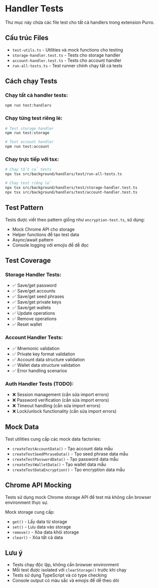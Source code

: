 # Handler Tests

Thư mục này chứa các file test cho tất cả handlers trong extension Purro.

## Cấu trúc Files

- `test-utils.ts` - Utilities và mock functions cho testing
- `storage-handler.test.ts` - Tests cho storage handler
- `account-handler.test.ts` - Tests cho account handler  
- `run-all-tests.ts` - Test runner chính chạy tất cả tests

## Cách chạy Tests

### Chạy tất cả handler tests:
```bash
npm run test:handlers
```

### Chạy từng test riêng lẻ:
```bash
# Test storage handler
npm run test:storage

# Test account handler
npm run test:account
```

### Chạy trực tiếp với tsx:
```bash
# Chạy tất cả tests
npx tsx src/background/handlers/test/run-all-tests.ts

# Chạy test riêng lẻ
npx tsx src/background/handlers/test/storage-handler.test.ts
npx tsx src/background/handlers/test/account-handler.test.ts
```

## Test Pattern

Tests được viết theo pattern giống như `encryption-test.ts`, sử dụng:
- Mock Chrome API cho storage
- Helper functions để tạo test data
- Async/await pattern
- Console logging với emojis để dễ đọc

## Test Coverage

### Storage Handler Tests:
- ✅ Save/get password
- ✅ Save/get accounts
- ✅ Save/get seed phrases
- ✅ Save/get private keys
- ✅ Save/get wallets
- ✅ Update operations
- ✅ Remove operations
- ✅ Reset wallet

### Account Handler Tests:
- ✅ Mnemonic validation
- ✅ Private key format validation
- ✅ Account data structure validation
- ✅ Wallet data structure validation
- ✅ Error handling scenarios

### Auth Handler Tests (TODO):
- ❌ Session management (cần sửa import errors)
- ❌ Password verification (cần sửa import errors)  
- ❌ Timeout handling (cần sửa import errors)
- ❌ Lock/unlock functionality (cần sửa import errors)

## Mock Data

Test utilities cung cấp các mock data factories:
- `createTestAccountData()` - Tạo account data mẫu
- `createTestSeedPhraseData()` - Tạo seed phrase data mẫu
- `createTestPasswordData()` - Tạo password data mẫu
- `createTestWalletData()` - Tạo wallet data mẫu
- `createTestDataEncryption()` - Tạo encryption data mẫu

## Chrome API Mocking

Tests sử dụng mock Chrome storage API để test mà không cần browser environment thực sự.

Mock storage cung cấp:
- `get()` - Lấy data từ storage
- `set()` - Lưu data vào storage  
- `remove()` - Xóa data khỏi storage
- `clear()` - Xóa tất cả data

## Lưu ý

- Tests chạy độc lập, không cần browser environment
- Mỗi test được isolated với `clearStorage()` trước khi chạy
- Tests sử dụng TypeScript và có type checking
- Console output có màu sắc và emojis để dễ theo dõi 